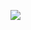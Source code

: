 

<a href="https://mail.google.com/mail" target="_blank"><img src="https://img.shields.io/badge/blue?style=square&logo=&logoColor=white"/></a>
